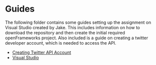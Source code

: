 # Guides

The following folder contains some guides setting up the assignment on Visual Studio created by Jake. This includes information on how to download the repository and then create the initial required openFrameworks project. Also included is a guide on creating a twitter developer account, which is needed to access the API.

* [Creating Twitter API Account](Creating-Twitter-API-Account.md)
* [Visual Studio](Setting-Up-The-Assignment-Visual-Studio.md)


